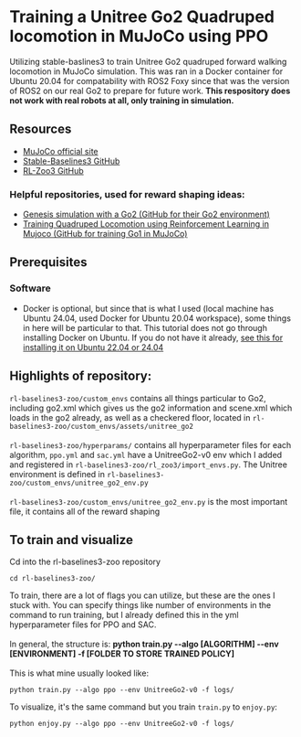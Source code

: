 # Training a Unitree Go2 Quadruped locomotion in MuJoCo using PPO
Utilizing stable-baslines3 to train Unitree Go2 quadruped forward walking locomotion in MuJoCo simulation. This was ran in a Docker container for Ubuntu 20.04 for compatability with ROS2 Foxy since that was the version of ROS2 on our real Go2 to prepare for future work. **This respository does not work with real robots at all, only training in simulation.**

## Resources

- [MuJoCo official site](https://mujoco.org/)  
- [Stable-Baselines3 GitHub](https://github.com/DLR-RM/stable-baselines3)  
- [RL-Zoo3 GitHub](https://github.com/DLR-RM/rl-zoo3)
### Helpful repositories, used for reward shaping ideas:
- [Genesis simulation with a Go2 (GitHub for their Go2 environment)](https://github.com/Genesis-Embodied-AI/Genesis/blob/main/examples/locomotion/go2_env.py)
- [Training Quadruped Locomotion using Reinforcement Learning in Mujoco (GitHub for training Go1 in MuJoCo)](https://github.com/nimazareian/quadruped-rl-locomotion/tree/main)

## Prerequisites

### Software
- Docker is optional, but since that is what I used (local machine has Ubuntu 24.04, used Docker for Ubuntu 20.04 workspace), some things in here will be particular to that. This tutorial does not go through installing Docker on Ubuntu. If you do not have it already, [see this for installing it on Ubuntu 22.04 or 24.04](https://docs.docker.com/engine/install/ubuntu/)
  
## Highlights of repository:
`rl-baselines3-zoo/custom_envs` contains all things particular to Go2, including go2.xml which gives us the go2 information and scene.xml which loads in the go2 already, as well as a checkered floor, located in `rl-baselines3-zoo/custom_envs/assets/unitree_go2` <br /><br />
`rl-baselines3-zoo/hyperparams/` contains all hyperparameter files for each algorithm, `ppo.yml` and `sac.yml` have a UnitreeGo2-v0 env which I added and registered in `rl-baselines3-zoo/rl_zoo3/import_envs.py`. The Unitree environment is defined in `rl-baselines3-zoo/custom_envs/unitree_go2_env.py` <br /><br />
`rl-baselines3-zoo/custom_envs/unitree_go2_env.py` is the most  important file, it contains all of the reward shaping <br />

## To train and visualize
Cd into the rl-baselines3-zoo repository
```
cd rl-baselines3-zoo/
```
To train, there are a lot of flags you can utilize, but these are the ones I stuck with. You can specify things like number of environments in the command to run training, but I already defined this in the yml hyperparameter files for PPO and SAC. <br /><br />
In general, the structure is: **python train.py --algo \[ALGORITHM] --env \[ENVIRONMENT] -f \[FOLDER TO STORE TRAINED POLICY] <br /><br />**
This is what mine usually looked like:
```
python train.py --algo ppo --env UnitreeGo2-v0 -f logs/
```
To visualize, it's the same command but you train `train.py` to `enjoy.py`:
```
python enjoy.py --algo ppo --env UnitreeGo2-v0 -f logs/
```
